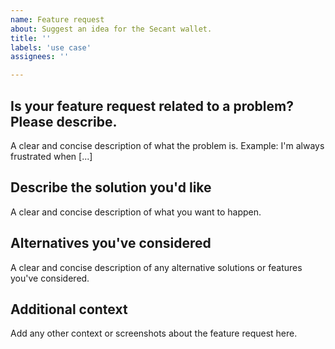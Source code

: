 ```yaml
---
name: Feature request
about: Suggest an idea for the Secant wallet.
title: ''
labels: 'use case'
assignees: ''

---
```


## Is your feature request related to a problem? Please describe.
A clear and concise description of what the problem is. Example: I'm always
frustrated when [...]

## Describe the solution you'd like
A clear and concise description of what you want to happen.

## Alternatives you've considered
A clear and concise description of any alternative solutions or features you've
considered.

## Additional context
Add any other context or screenshots about the feature request here.
